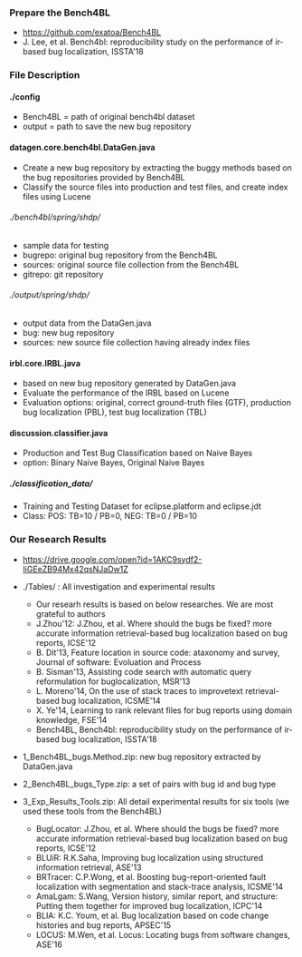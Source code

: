 ### Prepare the Bench4BL
- https://github.com/exatoa/Bench4BL
- J. Lee, et al. Bench4bl: reproducibility study on the performance of ir-based bug localization, ISSTA'18

### File Description
#### ./config
- Bench4BL = path of original bench4bl dataset
- output = path to save the new bug repository

#### datagen.core.bench4bl.DataGen.java
- Create a new bug repository by extracting the buggy methods based on the bug repositories provided by Bench4BL
- Classify the source files into production and test files, and create index files using Lucene

###### ./bench4bl/spring/shdp/
- sample data for testing
- bugrepo: original bug repository from the Bench4BL
- sources: original source file collection from the Bench4BL
- gitrepo: git repository

###### ./output/spring/shdp/
- output data from the DataGen.java
- bug: new bug repository
- sources: new source file collection having already index files

#### irbl.core.IRBL.java
- based on new bug repository generated by DataGen.java
- Evaluate the performance of the IRBL based on Lucene
- Evaluation options: original, correct ground-truth files (GTF), production bug localization (PBL), test bug localization (TBL)

#### discussion.classifier.java
- Production and Test Bug Classification based on Naive Bayes
- option: Binary Naive Bayes, Original Naive Bayes

##### ./classification_data/
- Training and Testing Dataset for eclipse.platform and eclipse.jdt
- Class: POS: TB=10 / PB=0, NEG: TB=0 / PB=10

### Our Research Results
- https://drive.google.com/open?id=1AKC9sydf2-IiGEeZB94Mx42qsNJaDw1Z
- ./Tables/ : All investigation and experimental results
   - Our researh results is based on below researches. We are most grateful to authors 
   - J.Zhou'12: J.Zhou, et al. Where should the bugs be fixed? more accurate information retrieval-based bug localization based on bug reports, ICSE'12
   - B. Dit'13, Feature  location  in  source  code:  ataxonomy and survey, Journal of software: Evoluation and Process
   - B. Sisman'13, Assisting  code  search  with  automatic  query  reformulation  for  buglocalization, MSR'13
   - L. Moreno'14, On the use of stack traces to improvetext retrieval-based bug localization, ICSME'14
   - X. Ye'14, Learning to rank relevant files for bug reports using domain knowledge, FSE'14
   - Bench4BL, Bench4bl: reproducibility study on the performance of ir-based bug localization, ISSTA'18

- 1_Bench4BL_bugs.Method.zip: new bug repository extracted by DataGen.java
- 2_Bench4BL_bugs_Type.zip: a set of pairs with bug id and bug type
- 3_Exp_Results_Tools.zip: All detail experimental results for six tools (we used these tools from the Bench4BL)
   - BugLocator: J.Zhou, et al. Where should the bugs be fixed? more accurate information retrieval-based bug localization based on bug reports, ICSE'12
   - BLUiR: R.K.Saha, Improving bug localization using structured information retrieval, ASE'13
   - BRTracer: C.P.Wong, et al. Boosting bug-report-oriented fault localization with segmentation and stack-trace analysis, ICSME'14
   - AmaLgam: S.Wang, Version history, similar report, and structure: Putting them together for improved bug localization, ICPC'14
   - BLIA: K.C. Youm, et al. Bug localization based on code change histories and bug reports, APSEC'15
   - LOCUS: M.Wen, et al. Locus: Locating bugs from software changes, ASE'16

